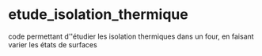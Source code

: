 # etude_isolation_thermique
code permettant d''étudier les isolation thermiques dans un four, en faisant varier les états de surfaces
